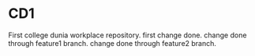 # CD1
First college dunia workplace repository.
first change done.
change done through feature1 branch.
change done through feature2 branch.